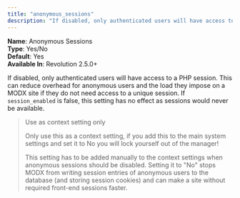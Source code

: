 ```yaml
---
title: "anonymous_sessions"
description: "If disabled, only authenticated users will have access to a PHP session"
---
```


**Name**: Anonymous Sessions  
**Type**: Yes/No  
**Default**: Yes  
**Available In**: Revolution 2.5.0+

If disabled, only authenticated users will have access to a PHP session. This can reduce overhead for anonymous users and the load they impose on a MODX site if they do not need access to a unique session. If `session_enabled` is false, this setting has no effect as sessions would never be available.

> Use as context setting only
>
> Only use this as a context setting, if you add this to the main system settings and set it to No you will lock yourself out of the manager!
>
> This setting has to be added manually to the context settings when anonymous sessions should be disabled. Setting it to "No" stops MODX from writing session entries of anonymous users to the database (and storing session cookies) and can make a site without required front-end sessions faster.
